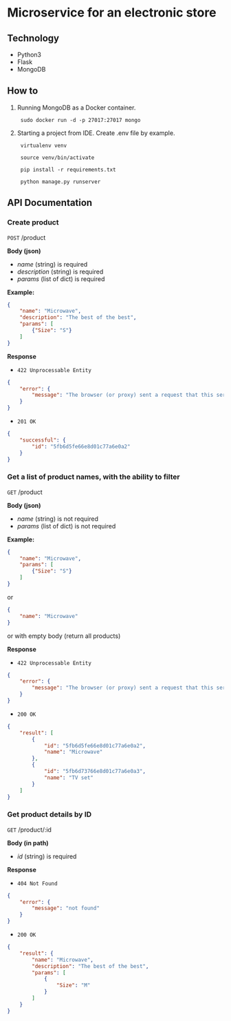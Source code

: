 # Microservice for an electronic store

## Technology
- Python3
- Flask
- MongoDB

## How to

1. Running MongoDB as a Docker container.

        sudo docker run -d -p 27017:27017 mongo
2. Starting a project from IDE. Create .env file by example.
    
        virtualenv venv
        
        source venv/bin/activate
        
        pip install -r requirements.txt
        
        python manage.py runserver

## API Documentation

### Create product

`POST` /product

**Body (json)**

- *name* (string) is required
- *description* (string) is required
- *params* (list of dict) is required

**Example:**
```json
{
    "name": "Microwave",
    "description": "The best of the best",
    "params": [
        {"Size": "S"}
    ]
}
```

**Response**

- `422 Unprocessable Entity` 

```json
{
    "error": {
        "message": "The browser (or proxy) sent a request that this server could not understand."
    }
}
```

- `201 OK` 

```json
{
    "successful": {
        "id": "5fb6d5fe66e8d01c77a6e0a2"
    }
}
```

### Get a list of product names, with the ability to filter

`GET` /product

**Body (json)**

- *name* (string) is not required
- *params* (list of dict) is not required

**Example:**
```json
{
    "name": "Microwave",
    "params": [
        {"Size": "S"}
    ]
}
```

or

```json
{
    "name": "Microwave"
}
```

or with empty body (return all products)

**Response**

- `422 Unprocessable Entity` 

```json
{
    "error": {
        "message": "The browser (or proxy) sent a request that this server could not understand."
    }
}
```

- `200 OK` 

```json
{
    "result": [
        {
            "id": "5fb6d5fe66e8d01c77a6e0a2",
            "name": "Microwave"
        },
        {
            "id": "5fb6d73766e8d01c77a6e0a3",
            "name": "TV set"
        }
    ]
}
```

### Get product details by ID

`GET` /product/:id

**Body (in path)**

- *id* (string) is required

**Response**

- `404 Not Found` 

```json
{
    "error": {
        "message": "not found"
    }
}
```

- `200 OK` 

```json
{
    "result": {
        "name": "Microwave",
        "description": "The best of the best",
        "params": [
            {
                "Size": "M"
            }
        ]
    }
}
```